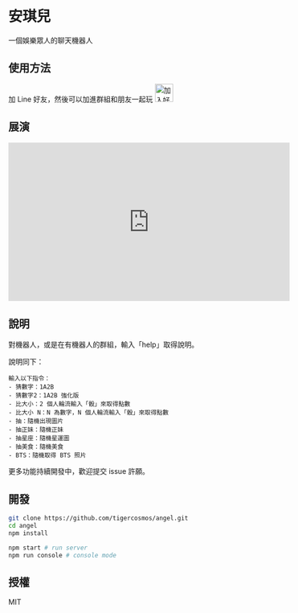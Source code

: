# 安琪兒

一個娛樂眾人的聊天機器人

## 使用方法

加 Line 好友，然後可以加進群組和朋友一起玩
<a href="https://lin.ee/5Pn8ddF"><img src="https://scdn.line-apps.com/n/line_add_friends/btn/zh-Hant.png" alt="加入好友" height="36" border="0"></a>

## 展演

<iframe width="560" height="315" src="https://www.youtube.com/embed/u4mPiIEad1g" frameborder="0" allow="accelerometer; autoplay; encrypted-media; gyroscope; picture-in-picture" allowfullscreen></iframe>

## 說明

對機器人，或是在有機器人的群組，輸入「help」取得說明。

說明同下：

```text
輸入以下指令：
- 猜數字：1A2B
- 猜數字2：1A2B 強化版
- 比大小：2 個人輪流輸入「骰」來取得點數
- 比大小 N：N 為數字，N 個人輪流輸入「骰」來取得點數
- 抽：隨機出現圖片
- 抽正妹：隨機正妹
- 抽星座：隨機星運圖
- 抽美食：隨機美食
- BTS：隨機取得 BTS 照片
```

更多功能持續開發中，歡迎提交 issue 許願。

## 開發

```sh
git clone https://github.com/tigercosmos/angel.git
cd angel
npm install

npm start # run server
npm run console # console mode
```

## 授權

MIT
